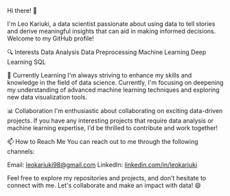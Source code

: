 Hi there! 👋

I'm Leo Kariuki, a data scientist passionate about using data to tell stories and derive meaningful insights that can aid in making informed decisions. Welcome to my GitHub profile!

🔍 Interests
Data Analysis
Data Preprocessing
Machine Learning
Deep Learning
SQL

🌱 Currently Learning
I'm always striving to enhance my skills and knowledge in the field of data science. Currently, I'm focusing on deepening my understanding of advanced machine learning techniques and exploring new data visualization tools.

📊 Collaboration
I'm enthusiastic about collaborating on exciting data-driven projects. If you have any interesting projects that require data analysis or machine learning expertise, I'd be thrilled to contribute and work together!

📫 How to Reach Me
You can reach out to me through the following channels:

Email: leokariuki98@gmail.com
LinkedIn: [linkedin.com/in/leokariuki](https://www.linkedin.com/in/leokariuki/)

Feel free to explore my repositories and projects, and don't hesitate to connect with me. Let's collaborate and make an impact with data! 😄
